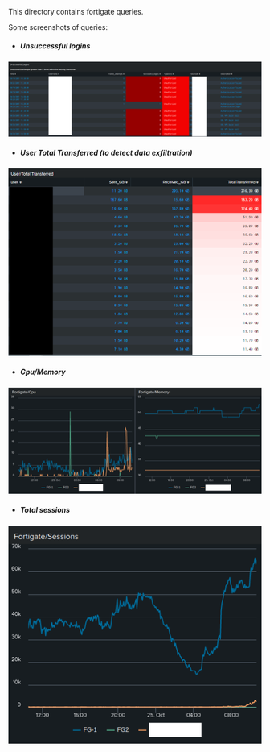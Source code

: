 This directory contains fortigate queries.

Some screenshots of queries:

- ##### Unsuccessful logins

![demo](../pic/unsuccessful-logins.png)

- ##### User Total Transferred (to detect data exfiltration)

![demo](../pic/user-total-transferred.PNG)

- ##### Cpu/Memory

![demo](../pic/cpu-memory.png)

- ##### Total sessions

![demo](../pic/total-sessions.png)



